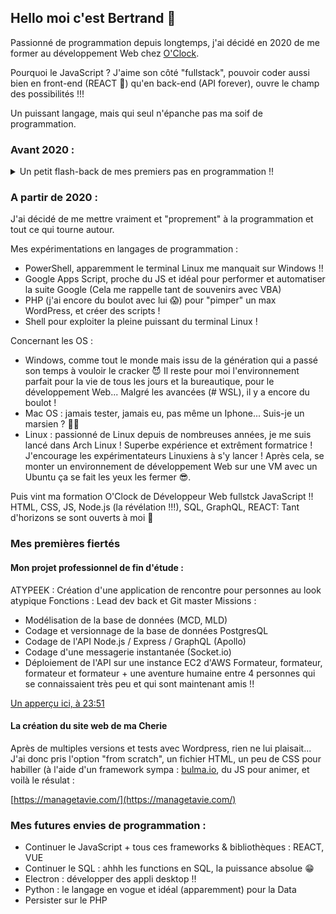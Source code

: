## Hello moi c'est Bertrand 👋

Passionné de programmation depuis longtemps, j'ai décidé en 2020 de me former au développement Web chez [O'Clock](https://oclock.io/formations/developpeur-web-fullstack-javascript).

Pourquoi le JavaScript ? J'aime son côté "fullstack", pouvoir coder aussi bien en front-end (REACT 🤩) qu'en back-end (API forever), ouvre le champ des possibilités !!!

Un puissant langage, mais qui seul n'épanche pas ma soif de programmation.

### Avant 2020 :
<details>
<summary>Un petit flash-back de mes premiers pas en programmation !!</summary>

  
- Collège, sous l'impulsion de mon père : *"t'y connais rien en ordinateur"* :
```js
{
  armeDuCrime: "QBasic",
  faitDArme: "Sur l'Amstrad PC1512 de mon père : Tentative de codage d'un jeu de baston, genre Mortal Combat",
  resultat: "2 personnages, 2 mouvements (punch & high kick) codés pixel par pixel"
}
```
  
- Lycée :
```js
{
  armeDuCrime: "MS-Dos",
  faitDArme: "Sur le seul et unique PC du CDI (bienvenu en 1996 !!) : Coder un petit programme simulant le formatage du disque dur",
  resultat: () => { heureDeColle += 2 }
}
```
  
- Prépa bio :
```js
{
  armeDuCrime: "Turbo Pascal",
  faitDArme: "Coder un programme de tirage du loto et comparer les résultats avec les probabilités mathématiques",
  resultat: "la fonction 'random' ne génère pas des nombres purement aléatoires au sens mathématique"
}
```
  
- Quelque part entre 2010 et 2015 :
```js
{
  armeDuCrime: "VBA",
  cible: "Desert Operation (jeu par navigateur)",
  faitDArme: "Coder un automate dont la fonction est de se connecter au compte, et mettre en banque l'or",
  evolution: "Etendre l'automate pour se connecter à plusieurs comptes de manière aléatoire pour feinter le ban des modos",
  resultat: "Multiples ban"
}
```
</details>


### A partir de 2020 :
J'ai décidé de me mettre vraiment et "proprement" à la programmation et tout ce qui tourne autour.

Mes expérimentations en langages de programmation :
- PowerShell, apparemment le terminal Linux me manquait sur Windows !!
- Google Apps Script, proche du JS et idéal pour performer et automatiser la suite Google (Cela me rappelle tant de souvenirs avec VBA)
- PHP (j'ai encore du boulot avec lui 😱) pour "pimper" un max WordPress, et créer des scripts !
- Shell pour exploiter la pleine puissant du terminal Linux !

Concernant les OS :
- Windows, comme tout le monde mais issu de la génération qui a passé son temps à vouloir le cracker 😈 Il reste pour moi l'environnement parfait pour la vie de tous les jours et la bureautique, pour le développement Web... Malgré les avancées (# WSL), il y a encore du boulot !
- Mac OS : jamais tester, jamais eu, pas même un Iphone... Suis-je un marsien ? 🤔🤣
- Linux : passionné de Linux depuis de nombreuses années, je me suis lancé dans Arch Linux ! Superbe expérience et extrêment formatrice ! J'encourage les expérimentateurs Linuxiens à s'y lancer ! Après cela, se monter un environnement de développement Web sur une VM avec un Ubuntu ça se fait les yeux les fermer 😎.

Puis vint ma formation O'Clock de Développeur Web fullstck JavaScript !!
HTML, CSS, JS, Node.js (la révélation !!!), SQL, GraphQL, REACT: Tant d'horizons se sont ouverts à moi 🤩

### Mes premières fiertés

#### Mon projet professionnel de fin d'étude :
ATYPEEK : Création d'une application de rencontre pour personnes au look atypique
Fonctions : Lead dev back et Git master
Missions :
  - Modélisation de la base de données (MCD, MLD)
  - Codage et versionnage de la base de données PostgresQL
  - Codage de l'API Node.js / Express / GraphQL (Apollo)
  - Codage d'une messagerie instantanée (Socket.io)
  - Déploiement de l'API sur une instance EC2 d'AWS
Formateur, formateur, formateur et formateur + une aventure humaine entre 4 personnes qui se connaissaient très peu et qui sont maintenant amis !!

[Un apperçu ici, à 23:51](https://www.youtube.com/watch?v=fV3c4FJqlBM)

#### La création du site web de ma Cherie
Après de multiples versions et tests avec Wordpress, rien ne lui plaisait... J'ai donc pris l'option "from scratch", un fichier HTML, un peu de CSS pour habiller (à l'aide d'un framework sympa : [bulma.io](https://bulma.io/), du JS pour animer, et voilà le résulat :

[https://managetavie.com/](https://managetavie.com/)

### Mes futures envies de programmation :
- Continuer le JavaScript + tous ces frameworks & bibliothèques : REACT, VUE
- Continuer le SQL : ahhh les functions en SQL, la puissance absolue 😁
- Electron : développer des appli desktop !!
- Python : le langage en vogue et idéal (apparemment) pour la Data
- Persister sur le PHP
